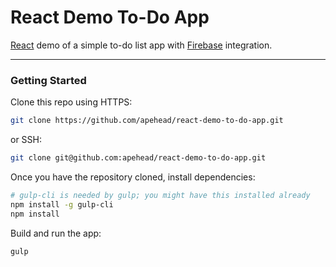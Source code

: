 React Demo To-Do App
====

[React](https://facebook.github.io/react/) demo of a simple to-do list app with [Firebase](https://www.firebase.com/) integration.

---

### Getting Started

Clone this repo using HTTPS:

```sh
git clone https://github.com/apehead/react-demo-to-do-app.git
```

or SSH:

```sh
git clone git@github.com:apehead/react-demo-to-do-app.git
```

Once you have the repository cloned, install dependencies:

```sh
# gulp-cli is needed by gulp; you might have this installed already
npm install -g gulp-cli
npm install
```

Build and run the app:

```sh
gulp
```
